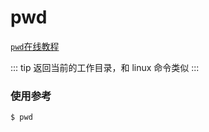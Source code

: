 # pwd

[`pwd`在线教程](https://arthas.aliyun.com/doc/arthas-tutorials.html?language=cn&id=command-pwd)

::: tip
返回当前的工作目录，和 linux 命令类似
:::

### 使用参考

```bash
$ pwd
```
